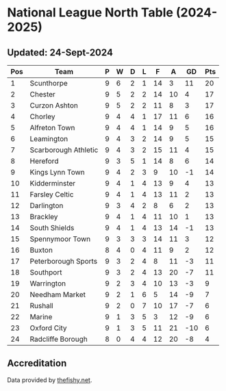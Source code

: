 # National League North Table (2024-2025)
## Updated: 24-Sept-2024

| Pos | Team | P | W | D | L | F | A | GD | Pts |
| --- | --- | --- | --- | --- | --- | --- | --- | --- | --- |
| 1 | Scunthorpe | 9 | 6 | 2 | 1 | 14 | 3 | 11 | 20 |
| 2 | Chester | 9 | 5 | 2 | 2 | 14 | 10 | 4 | 17 |
| 3 | Curzon Ashton | 9 | 5 | 2 | 2 | 11 | 8 | 3 | 17 |
| 4 | Chorley | 9 | 4 | 4 | 1 | 17 | 11 | 6 | 16 |
| 5 | Alfreton Town | 9 | 4 | 4 | 1 | 14 | 9 | 5 | 16 |
| 6 | Leamington | 9 | 4 | 3 | 2 | 14 | 9 | 5 | 15 |
| 7 | Scarborough Athletic | 9 | 4 | 3 | 2 | 15 | 11 | 4 | 15 |
| 8 | Hereford | 9 | 3 | 5 | 1 | 14 | 8 | 6 | 14 |
| 9 | Kings Lynn Town | 9 | 4 | 2 | 3 | 9 | 10 | -1 | 14 |
| 10 | Kidderminster | 9 | 4 | 1 | 4 | 13 | 9 | 4 | 13 |
| 11 | Farsley Celtic | 9 | 4 | 1 | 4 | 13 | 11 | 2 | 13 |
| 12 | Darlington | 9 | 3 | 4 | 2 | 8 | 6 | 2 | 13 |
| 13 | Brackley | 9 | 4 | 1 | 4 | 11 | 10 | 1 | 13 |
| 14 | South Shields | 9 | 4 | 1 | 4 | 13 | 14 | -1 | 13 |
| 15 | Spennymoor Town | 9 | 3 | 3 | 3 | 14 | 11 | 3 | 12 |
| 16 | Buxton | 8 | 4 | 0 | 4 | 11 | 9 | 2 | 12 |
| 17 | Peterborough Sports | 9 | 3 | 2 | 4 | 8 | 11 | -3 | 11 |
| 18 | Southport | 9 | 3 | 2 | 4 | 13 | 20 | -7 | 11 |
| 19 | Warrington | 9 | 2 | 3 | 4 | 10 | 13 | -3 | 9 |
| 20 | Needham Market | 9 | 2 | 1 | 6 | 5 | 14 | -9 | 7 |
| 21 | Rushall | 9 | 2 | 0 | 7 | 10 | 17 | -7 | 6 |
| 22 | Marine | 9 | 1 | 3 | 5 | 3 | 12 | -9 | 6 |
| 23 | Oxford City | 9 | 1 | 3 | 5 | 11 | 21 | -10 | 6 |
| 24 | Radcliffe Borough | 8 | 0 | 4 | 4 | 12 | 20 | -8 | 4 |

## Accreditation 

Data provided by [thefishy.net](https://www.thefishy.net/).